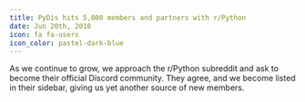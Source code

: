 ```yaml
---
title: PyDis hits 5,000 members and partners with r/Python
date: Jun 20th, 2018
icon: fa fa-users
icon_color: pastel-dark-blue
---
```


As we continue to grow, we approach the r/Python subreddit and ask to become
their official Discord community. They agree, and we become listed in their
sidebar, giving us yet another source of new members.
